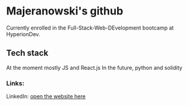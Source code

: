 # Majeranowski's github

Currently enrolled in the Full-Stack-Web-DEvelopment bootcamp at HyperionDev.

## Tech stack

At the moment mostly JS and React.js
In the future, python and solidity

### Links:

LinkedIn: [open the website here](https://www.linkedin.com/in/kfdudek/)